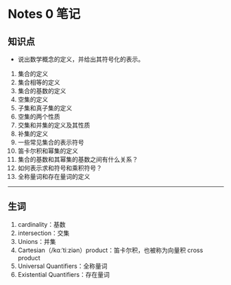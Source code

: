 # Notes 0 笔记

## 知识点

- 说出数学概念的定义，并给出其符号化的表示。

1. 集合的定义
2. 集合相等的定义
3. 集合的基数的定义
4. 空集的定义
5. 子集和真子集的定义
6. 空集的两个性质
7. 交集和并集的定义及其性质
8. 补集的定义
9. 一些常见集合的表示符号
10. 笛卡尔积和幂集的定义
11. 集合的基数和其幂集的基数之间有什么关系？
12. 如何表示求和符号和乘积符号？
13. 全称量词和存在量词的定义

---

## 生词

1. cardinality：基数
2. intersection：交集
3. Unions：并集
4. Cartesian（/kɑːˈtiːziən）product：笛卡尔积，也被称为向量积 cross product
5. Universal Quantifiers：全称量词
6. Existential Quantifiers：存在量词

